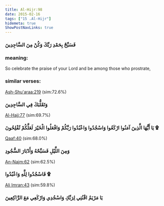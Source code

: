 ```yaml
---
title: Al-Hijr:98
date: 2015-02-16
tags: ["15 .Al-Hijr"]
hidemeta: true 
ShowPostNavLinks: true 
---
```

### فَسَبِّحْ بِحَمْدِ رَبِّكَ وَكُنْ مِنَ السَّاجِدِينَ
### meaning: 
So celebrate the praise of your Lord and be among those who prostrate,
### similar verses: 

[Ash-Shu'araa:219](/26/219) (sim:72.6%)

### وَتَقَلُّبَكَ فِي السَّاجِدِينَ

[Al-Hajj:77](/22/77) (sim:69.7%)

### يَا أَيُّهَا الَّذِينَ آمَنُوا ارْكَعُوا وَاسْجُدُوا وَاعْبُدُوا رَبَّكُمْ وَافْعَلُوا الْخَيْرَ لَعَلَّكُمْ تُفْلِحُونَ ۩

[Qaaf:40](/50/40) (sim:68.0%)

### وَمِنَ اللَّيْلِ فَسَبِّحْهُ وَأَدْبَارَ السُّجُودِ

[An-Najm:62](/53/62) (sim:62.5%)

### فَاسْجُدُوا لِلَّهِ وَاعْبُدُوا ۩

[Ali Imran:43](/3/43) (sim:59.8%)

### يَا مَرْيَمُ اقْنُتِي لِرَبِّكِ وَاسْجُدِي وَارْكَعِي مَعَ الرَّاكِعِينَ
